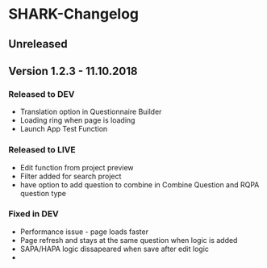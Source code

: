# SHARK-Changelog

## Unreleased

## Version 1.2.3 - 11.10.2018

### Released to DEV
  - Translation option in Questionnaire Builder
  - Loading ring when page is loading
  - Launch App Test Function		
 
### Released to LIVE
  - Edit function from project preview
  - Filter added for search project
  - have option to add question to combine in Combine Question and RQPA question type
  
### Fixed in DEV 
  - Performance issue - page loads faster
  - Page refresh and stays at the same question when logic is added
  - SAPA/HAPA logic dissapeared when save after edit logic
  - 
